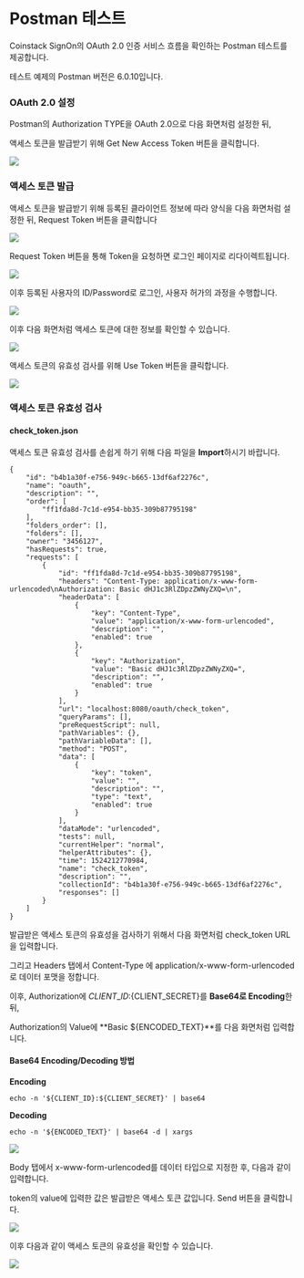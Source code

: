 # Postman 테스트

Coinstack SignOn의 OAuth 2.0 인증 서비스 흐름을 확인하는 Postman 테스트를 제공합니다.

테스트 예제의 Postman 버전은 6.0.10입니다.

### OAuth 2.0 설정

Postman의 Authorization TYPE을 OAuth 2.0으로 다음 화면처럼 설정한 뒤,

액세스 토큰을 발급받기 위해 Get New Access Token 버튼을 클릭합니다.

![](../../.gitbook/assets/appendix/test/postman_test1.png)

### 액세스 토큰 발급

액세스 토큰을 발급받기 위해 등록된 클라이언트 정보에 따라 양식을 다음 화면처럼 설정한 뒤, Request Token 버튼을 클릭합니다

![](../../.gitbook/assets/appendix/test/postman_test2.png)

Request Token 버튼을 통해 Token을 요청하면 로그인 페이지로 리다이렉트됩니다.

![](../../.gitbook/assets/appendix/test/postman_test3.png)

이후 등록된 사용자의 ID/Password로 로그인, 사용자 허가의 과정을 수행합니다.

![](../../.gitbook/assets/appendix/test/postman_test4.png)

이후 다음 화면처럼 액세스 토큰에 대한 정보를 확인할 수 있습니다.

![](../../.gitbook/assets/appendix/test/postman_test5.png)

액세스 토큰의 유효성 검사를 위해 Use Token 버튼을 클릭합니다.

![](../../.gitbook/assets/appendix/test/postman_test6.png)

### 액세스 토큰 유효성 검사

#### check\_token.json

액세스 토큰 유효성 검사를 손쉽게 하기 위해 다음 파일을 **Import**하시기 바랍니다.

```text
{
    "id": "b4b1a30f-e756-949c-b665-13df6af2276c",
    "name": "oauth",
    "description": "",
    "order": [
        "ff1fda8d-7c1d-e954-bb35-309b87795198"
    ],
    "folders_order": [],
    "folders": [],
    "owner": "3456127",
    "hasRequests": true,
    "requests": [
        {
            "id": "ff1fda8d-7c1d-e954-bb35-309b87795198",
            "headers": "Content-Type: application/x-www-form-urlencoded\nAuthorization: Basic dHJ1c3RlZDpzZWNyZXQ=\n",
            "headerData": [
                {
                    "key": "Content-Type",
                    "value": "application/x-www-form-urlencoded",
                    "description": "",
                    "enabled": true
                },
                {
                    "key": "Authorization",
                    "value": "Basic dHJ1c3RlZDpzZWNyZXQ=",
                    "description": "",
                    "enabled": true
                }
            ],
            "url": "localhost:8080/oauth/check_token",
            "queryParams": [],
            "preRequestScript": null,
            "pathVariables": {},
            "pathVariableData": [],
            "method": "POST",
            "data": [
                {
                    "key": "token",
                    "value": "",
                    "description": "",
                    "type": "text",
                    "enabled": true
                }
            ],
            "dataMode": "urlencoded",
            "tests": null,
            "currentHelper": "normal",
            "helperAttributes": {},
            "time": 1524212770984,
            "name": "check_token",
            "description": "",
            "collectionId": "b4b1a30f-e756-949c-b665-13df6af2276c",
            "responses": []
        }
    ]
}
```

발급받은 액세스 토큰의 유효성을 검사하기 위해서 다음 화면처럼 check\_token URL을 입력합니다.

그리고 Headers 탭에서 Content-Type 에 application/x-www-form-urlencoded로 데이터 포맷을 정합니다.

이후, Authorization에 ${CLIENT\_ID}:${CLIENT\_SECRET}를 **Base64로 Encoding**한 뒤,

Authorization의 Value에 **Basic ${ENCODED\_TEXT}**를 다음 화면처럼 입력합니다.

#### Base64 Encoding/Decoding 방법

**Encoding**

```text
echo -n '${CLIENT_ID}:${CLIENT_SECRET}' | base64
```

**Decoding**

```text
echo -n '${ENCODED_TEXT}' | base64 -d | xargs
```

![](../../.gitbook/assets/appendix/test/postman_test7.png)

Body 탭에서 x-www-form-urlencoded를 데이터 타입으로 지정한 후, 다음과 같이 입력합니다.

token의 value에 입력한 값은 발급받은 액세스 토큰 값입니다. Send 버튼을 클릭합니다.

![](../../.gitbook/assets/appendix/test/postman_test8.png)

이후 다음과 같이 액세스 토큰의 유효성을 확인할 수 있습니다.

![](../../.gitbook/assets/appendix/test/postman_test9.png)

